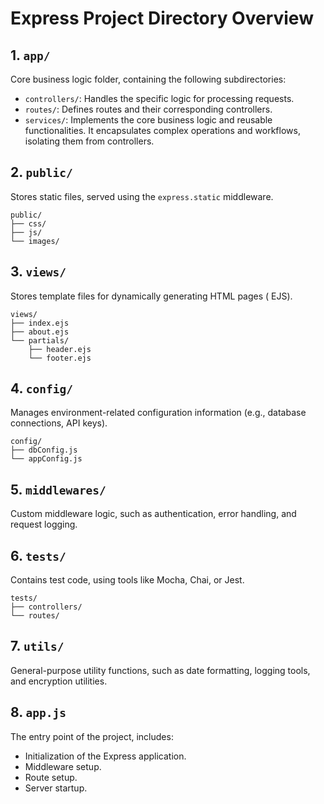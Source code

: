 # Express Project Directory Overview

## 1. `app/`

Core business logic folder, containing the following subdirectories:

- `controllers/`: Handles the specific logic for processing requests.
- `routes/`: Defines routes and their corresponding controllers.
- `services/`: Implements the core business logic and reusable functionalities. It encapsulates complex operations and workflows, isolating them from controllers.

## 2. `public/`

Stores static files, served using the `express.static` middleware.

```
public/
├── css/
├── js/
└── images/
```

## 3. `views/`

Stores template files for dynamically generating HTML pages ( EJS).

```
views/
├── index.ejs
├── about.ejs
└── partials/
    ├── header.ejs
    └── footer.ejs
```

## 4. `config/`

Manages environment-related configuration information (e.g., database connections, API keys).

```
config/
├── dbConfig.js
└── appConfig.js
```

## 5. `middlewares/`

Custom middleware logic, such as authentication, error handling, and request logging.

## 6. `tests/`

Contains test code, using tools like Mocha, Chai, or Jest.

```
tests/
├── controllers/
└── routes/
```

## 7. `utils/`

General-purpose utility functions, such as date formatting, logging tools, and encryption utilities.

## 8. `app.js`

The entry point of the project, includes:

- Initialization of the Express application.
- Middleware setup.
- Route setup.
- Server startup.
